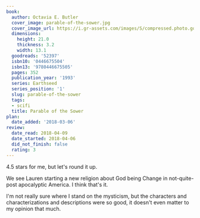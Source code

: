 ```yaml
---
book:
  author: Octavia E. Butler
  cover_image: parable-of-the-sower.jpg
  cover_image_url: https://i.gr-assets.com/images/S/compressed.photo.goodreads.com/books/1442169447l/52397._SY475_.jpg
  dimensions:
    height: 21.0
    thickness: 3.2
    width: 13.1
  goodreads: '52397'
  isbn10: '0446675504'
  isbn13: '9780446675505'
  pages: 352
  publication_year: '1993'
  series: Earthseed
  series_position: '1'
  slug: parable-of-the-sower
  tags:
  - scifi
  title: Parable of the Sower
plan:
  date_added: '2018-03-06'
review:
  date_read: 2018-04-09
  date_started: 2018-04-06
  did_not_finish: false
  rating: 3
---
```


4.5 stars for me, but let's round it up.

We see Lauren starting a new religion about God being Change in not-quite-post apocalyptic America. I think that's it.

I'm not really sure where I stand on the mysticism, but the characters and characterizations and descriptions were so good, it doesn't even matter to my opinion that much.
